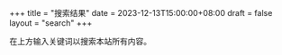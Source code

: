 +++
title = "搜索结果"
date = 2023-12-13T15:00:00+08:00
draft = false
layout = "search"
+++

在上方输入关键词以搜索本站所有内容。
